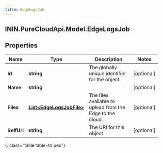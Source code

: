 ```yaml
---
title: EdgeLogsJob
---
```

## ININ.PureCloudApi.Model.EdgeLogsJob

## Properties

|Name | Type | Description | Notes|
|------------ | ------------- | ------------- | -------------|
| **Id** | **string** | The globally unique identifier for the object. | [optional] |
| **Name** | **string** |  | [optional] |
| **Files** | [**List&lt;EdgeLogsJobFile&gt;**](EdgeLogsJobFile.html) | The files available to upload from the Edge to the cloud. | [optional] |
| **SelfUri** | **string** | The URI for this object | [optional] |
{: class="table table-striped"}


